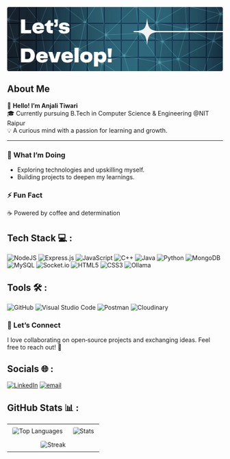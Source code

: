 <div style="width: 100%; height: 150px; overflow: hidden; border-radius: 4px;">
  <img
    src="banner.png"
    alt="GitHub Banner"
    style="width: 100%; height: auto;"
  />
</div>



## About Me

👋 **Hello! I’m Anjali Tiwari**  
🎓 Currently pursuing B.Tech in Computer Science & Engineering @NIT Raipur  
💡 A curious mind with a passion for learning and growth.

---

### 🔭 What I’m Doing  
- Exploring technologies and upskilling myself.
- Building projects to deepen my learnings.

### ⚡ Fun Fact
☕ Powered by coffee and determination  

## Tech Stack 💻 :
![NodeJS](https://img.shields.io/badge/node.js-6DA55F?style=flat-square&logo=node.js&logoColor=white) 
![Express.js](https://img.shields.io/badge/express.js-%23404d59.svg?style=flat-square&logo=express&logoColor=white)
![JavaScript](https://img.shields.io/badge/javascript-%23323330.svg?style=flat-square&logo=javascript&logoColor=%23F7DF1E) 
![C++](https://img.shields.io/badge/c++-%2300599C.svg?style=flat-square&logo=c%2B%2B&logoColor=white) 
![Java](https://img.shields.io/badge/java-%23ED8B00.svg?style=flat-square&logo=openjdk&logoColor=white) 
![Python](https://img.shields.io/badge/python-%2314354C.svg?style=flat-square&logo=python&logoColor=white) 
![MongoDB](https://img.shields.io/badge/MongoDB-%234ea94b.svg?style=flat-square&logo=mongodb&logoColor=white) 
![MySQL](https://img.shields.io/badge/mysql-%2300f.svg?style=flat-square&logo=mysql&logoColor=white) 
![Socket.io](https://img.shields.io/badge/Socket.io-black?style=flat-square&logo=socket.io&badgeColor=010101) 
![HTML5](https://img.shields.io/badge/html5-%23E34F26.svg?style=flat-square&logo=html5&logoColor=white) 
![CSS3](https://img.shields.io/badge/css3-%231572B6.svg?style=flat-square&logo=css3&logoColor=white) 
![Ollama](https://img.shields.io/badge/Ollama-000000?style=flat-square&logo=llama&logoColor=white)


## Tools 🛠️ :
![GitHub](https://img.shields.io/badge/github-%23121011.svg?style=flat-square&logo=github&logoColor=white) 
![Visual Studio Code](https://img.shields.io/badge/VS%20Code-007ACC?style=flat-square&logo=visual-studio-code&logoColor=white) 
![Postman](https://img.shields.io/badge/Postman-FF6C37?style=flat-square&logo=postman&logoColor=white) 
![Cloudinary](https://img.shields.io/badge/Cloudinary-3448C5?style=flat-square&logo=cloudinary&logoColor=white)





### 🤝 Let’s Connect  
I love collaborating on open‑source projects and exchanging ideas. Feel free to reach out! 💬

## Socials 🌐 :
[![LinkedIn](https://img.shields.io/badge/LinkedIn-%230077B5.svg?logo=linkedin&logoColor=white)](https://www.linkedin.com/in/tiwari-anjali) [![email](https://img.shields.io/badge/Email-D14836?logo=gmail&logoColor=white)](mailto:anjali2006.tiwari@gmail.com) 

## GitHub Stats 📊 :

<table>
  <tr>
    <td>
      <img
        src="https://github-readme-stats.vercel.app/api/top-langs/?username=Anjali-2807&theme=dark&hide_border=false&include_all_commits=true&count_private=false&layout=compact"
        alt="Top Languages"
        style="border:1px solid #fff; border-radius:8px; padding:4px;"
      />
    </td>
    <td>
      <img
        src="https://github-readme-stats.vercel.app/api?username=Anjali-2807&hide_title=false&hide_rank=true&show_icons=true&include_all_commits=true&count_private=true&disable_animations=false&theme=dark&locale=en&hide_border=false"
        alt="Stats"
        style="border:1px solid #fff; border-radius:8px; padding:4px;"
      />
    </td>
  </tr>
  <tr>
    <td colspan="2" align="center">
      <img
        src="https://nirzak-streak-stats.vercel.app/?user=Anjali-2807&theme=dark&hide_border=false"
        alt="Streak"
        style="border:1px solid #fff; border-radius:8px; padding:4px;"
      />
    </td>
  </tr>
</table>




<!-- Proudly created with GPRM ( https://gprm.itsvg.in ) -->
